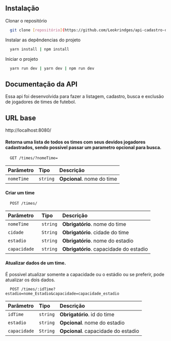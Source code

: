 ## Instalação

Clonar o repositório

```bash
  git clone [repositório](https://github.com/Leokrindges/api-cadastro-de-jogadores/)
```

Instalar as depêndencias do projeto

```bash
  yarn install | npm install
```

Iniciar o projeto

```bash
  yarn run dev | yarn dev | npm run dev
```

## Documentação da API

Essa api foi desenvolvida para fazer a listagem, cadastro, busca e exclusão de jogadores de times de futebol.

## URL base
http://localhost:8080/

#### Retorna uma lista de todos os times com seus devidos jogadores cadastrados, sendo possivel passar um parametro opcional para busca.

```http
  GET /times/?nomeTime=
```

| Parâmetro   | Tipo               | Descrição                                   |
| :---------- | :----------------- | :------------------------------------------ |
| `nomeTime`        | `string`           | **Opcional**. nome do time |


#### Criar um time

```http
  POST /times/
```

| Parâmetro   | Tipo               | Descrição                                   |
| :---------- | :----------------- | :------------------------------------------ |
| `nomeTime`        | `string`           | **Obrigatório**. nome do time |
| `cidade`       | `String`           | **Obrigatório**. cidade do time |
| `estadio `      | `string`           | **Obrigatório**. nome do estadio |
| `capacidade `      | `string`           | **Obrigatório**. capacidade do estadio |


#### Atualizar dados de um time.
<p>É possivel atualizar somente a capacidade ou o estádio ou se preferir, pode atualizar os dois dados.</p>

```http
  POST /times/:idTime?estadio=nome_Estadio&capacidade=capacidade_estadio
```

| Parâmetro   | Tipo               | Descrição                                   |
| :---------- | :----------------- | :------------------------------------------ |
| `idTime`        | `string`           | **Obrigatório**. id do time |
| `estadio `      | `string`           | **Opcional**. nome do estadio |
| `capacidade`       | `String`           | **Opcional**. capacidade do estadio |
